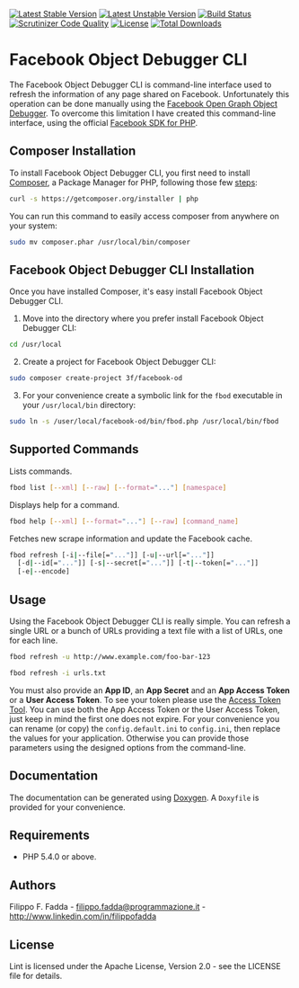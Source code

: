 [![Latest Stable Version](https://poser.pugx.org/3f/facebook-od/v/stable.png)](https://packagist.org/packages/3f/facebook-od)
[![Latest Unstable Version](https://poser.pugx.org/3f/facebook-od/v/unstable.png)](https://packagist.org/packages/3f/facebook-od)
[![Build Status](https://scrutinizer-ci.com/g/dedalozzo/facebook-od/badges/build.png?b=master)](https://scrutinizer-ci.com/g/dedalozzo/facebook-od/build-status/master)
[![Scrutinizer Code Quality](https://scrutinizer-ci.com/g/dedalozzo/facebook-od/badges/quality-score.png?b=master)](https://scrutinizer-ci.com/g/dedalozzo/facebook-od/?branch=master)
[![License](https://poser.pugx.org/3f/facebook-od/license.svg)](https://packagist.org/packages/3f/facebook-od)
[![Total Downloads](https://poser.pugx.org/3f/facebook-od/downloads.png)](https://packagist.org/packages/3f/facebook-od)


Facebook Object Debugger CLI
============================
The Facebook Object Debugger CLI is command-line interface used to refresh the information of any page shared on 
Facebook. Unfortunately this operation can be done manually using the [Facebook Open Graph Object Debugger](https://developers.facebook.com/tools/debug/og/object/).
To overcome this limitation I have created this command-line interface, using the official [Facebook SDK for PHP](https://github.com/facebook/php-graph-sdk).


Composer Installation
---------------------

To install Facebook Object Debugger CLI, you first need to install [Composer](http://getcomposer.org/), a Package Manager 
for PHP, following those few [steps](http://getcomposer.org/doc/00-intro.md#installation-nix):

```sh
curl -s https://getcomposer.org/installer | php
```

You can run this command to easily access composer from anywhere on your system:

```sh
sudo mv composer.phar /usr/local/bin/composer
```


Facebook Object Debugger CLI Installation
-----------------------------------------
Once you have installed Composer, it's easy install Facebook Object Debugger CLI.

1.  Move into the directory where you prefer install Facebook Object Debugger CLI:
  ```sh
  cd /usr/local
  ```

2.  Create a project for Facebook Object Debugger CLI:
  ```sh
  sudo composer create-project 3f/facebook-od
  ```
  
3.  For your convenience create a symbolic link for the `fbod` executable in your `/usr/local/bin` directory:
  ```sh
  sudo ln -s /user/local/facebook-od/bin/fbod.php /usr/local/bin/fbod
  ```


Supported Commands
------------------
Lists commands. 
```sh
fbod list [--xml] [--raw] [--format="..."] [namespace]
```

Displays help for a command. 
```sh
fbod help [--xml] [--format="..."] [--raw] [command_name]
```

Fetches new scrape information and update the Facebook cache. 
```sh
fbod refresh [-i|--file[="..."]] [-u|--url[="..."]] 
  [-d|--id[="..."]] [-s|--secret[="..."]] [-t|--token[="..."]] 
  [-e|--encode]
```


Usage
-----
Using the Facebook Object Debugger CLI is really simple. You can refresh a single URL or a bunch of URLs providing a 
text file with a list of URLs, one for each line.

```sh
fbod refresh -u http://www.example.com/foo-bar-123
```

```sh
fbod refresh -i urls.txt
```

You must also provide an **App ID**, an **App Secret** and an **App Access Token** or a **User Access Token**. To see 
your token please use the [Access Token Tool](https://developers.facebook.com/tools/access_token/). You can use both 
the App Access Token or the User Access Token, just keep in mind the first one does not expire.
For your convenience you can rename (or copy) the `config.default.ini` to `config.ini`, then replace the 
values for your application. Otherwise you can provide those parameters using the designed options from the command-line.


Documentation
-------------
The documentation can be generated using [Doxygen](http://doxygen.org). A `Doxyfile` is provided for your convenience.


Requirements
------------
- PHP 5.4.0 or above.


Authors
-------
Filippo F. Fadda - <filippo.fadda@programmazione.it> - <http://www.linkedin.com/in/filippofadda>


License
-------
Lint is licensed under the Apache License, Version 2.0 - see the LICENSE file for details.